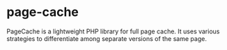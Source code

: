 # page-cache
PageCache is a lightweight PHP library for full page cache. It uses various strategies to differentiate among separate versions of the same page.

